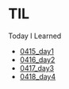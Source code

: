 # TIL

Today I Learned

- [0415_day1](./bootcamp/0415_day1.md)
- [0416_day2](./bootcamp/0416_day2.md)
- [0417_day3](./bootcamp/0417_day3.md)
- [0418_day4](./bootcamp/0418_day4.md)
